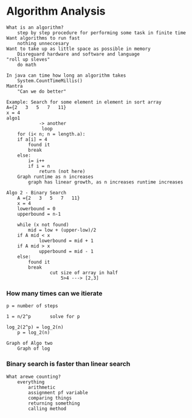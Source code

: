 # Algorithm Analysis
    What is an algorithm?
        step by step procedure for performing some task in finite time
    Want algorithms to run fast
        nothing unneccesary
    Want to take up as little space as possible in memory
        Disreguard hardware and software and language
    "roll up sleves"
        do math

    In java can time how long an algorithm takes
        System.CountTimeMillis()
    Mantra
        "Can we do better"
    
    Example: Search for some element in element in sort array
    A={2   3   5   7   11}
    x = 4
    algo1 
                -> another
                 loop
        for (i< n; n = length.a):
        if a[i] = 4
            found it
            break
        else:
            i= i++
            if i = n
                return (not here)
        Graph runtime as n increases
            graph has linear growth, as n increases runtime increases

    Algo 2 - Binary Search
        A ={2   3   5   7   11}
        x = 4
        lowerbound = 0
        upperbound = n-1

        while (x not found)
            mid = low + (upper-low)/2
        if A mid < x
                lowerbound = mid + 1
        if A mid > x        
                upperbound = mid - 1
        else:
            found it
            break
                    cut size of array in half
                        5>4 ---> [2,3]
### How many times can we itierate
    p = number of steps

    1 = n/2^p       solve for p

    log_2(2^p) = log_2(n)
        p = log_2(n)

    Graph of Algo two
        Graph of log

### Binary search is faster than linear search
    
    What arewe counting?
        everything
            arithmetic
            assignment pf variable
            comparing things
            returning something
            calling method

